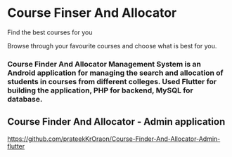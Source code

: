 # Course Finser And Allocator

Find the best courses for you

Browse through your favourite courses and choose what is best for you.

### Course Finder And Allocator Management System is an Android application for managing the search and allocation of students in courses from different colleges. Used Flutter for building the application, PHP for backend, MySQL for database.

## Course Finder And Allocator - Admin application

https://github.com/prateekKrOraon/Course-Finder-And-Allocator-Admin-flutter
